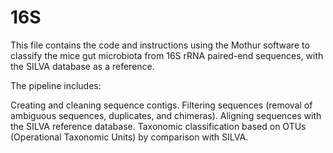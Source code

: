 # 16S
This file contains the code and instructions using the Mothur software to classify the mice gut microbiota from 16S rRNA paired-end sequences, with the SILVA database as a reference.

The pipeline includes:

Creating and cleaning sequence contigs.
Filtering sequences (removal of ambiguous sequences, duplicates, and chimeras).
Aligning sequences with the SILVA reference database.
Taxonomic classification based on OTUs (Operational Taxonomic Units) by comparison with SILVA.
